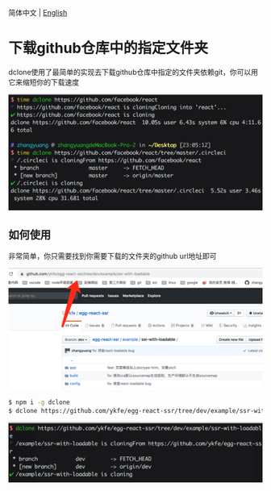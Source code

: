 简体中文 | [English](./README.md)

# 下载github仓库中的指定文件夹

dclone使用了最简单的实现去下载github仓库中指定的文件夹依赖git，你可以用它来缩短你的下载速度

![](./image/time.png)

## 如何使用

非常简单，你只需要找到你需要下载的文件夹的github url地址即可

![](./image/example.png)

```bash
$ npm i -g dclone
$ dclone https://github.com/ykfe/egg-react-ssr/tree/dev/example/ssr-with-loadable
```

![](./image/dg.png)
